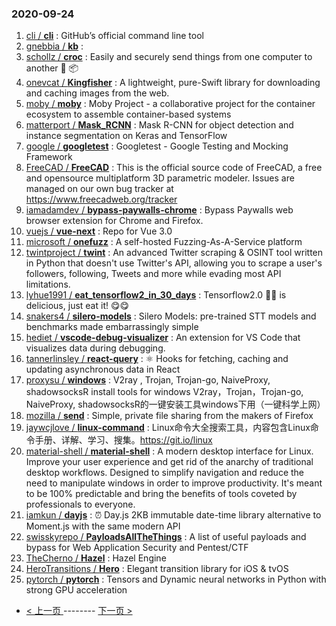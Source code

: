 ### 2020-09-24 
1. [
        cli /
**cli**](https://github.com/cli/cli) : GitHub’s official command line tool
1. [
        gnebbia /
**kb**](https://github.com/gnebbia/kb) : 
1. [
        schollz /
**croc**](https://github.com/schollz/croc) : Easily and securely send things from one computer to another 🐊 📦
1. [
        onevcat /
**Kingfisher**](https://github.com/onevcat/Kingfisher) : A lightweight, pure-Swift library for downloading and caching images from the web.
1. [
        moby /
**moby**](https://github.com/moby/moby) : Moby Project - a collaborative project for the container ecosystem to assemble container-based systems
1. [
        matterport /
**Mask_RCNN**](https://github.com/matterport/Mask_RCNN) : Mask R-CNN for object detection and instance segmentation on Keras and TensorFlow
1. [
        google /
**googletest**](https://github.com/google/googletest) : Googletest - Google Testing and Mocking Framework
1. [
        FreeCAD /
**FreeCAD**](https://github.com/FreeCAD/FreeCAD) : This is the official source code of FreeCAD, a free and opensource multiplatform 3D parametric modeler. Issues are managed on our own bug tracker at https://www.freecadweb.org/tracker
1. [
        iamadamdev /
**bypass-paywalls-chrome**](https://github.com/iamadamdev/bypass-paywalls-chrome) : Bypass Paywalls web browser extension for Chrome and Firefox.
1. [
        vuejs /
**vue-next**](https://github.com/vuejs/vue-next) : Repo for Vue 3.0
1. [
        microsoft /
**onefuzz**](https://github.com/microsoft/onefuzz) : A self-hosted Fuzzing-As-A-Service platform
1. [
        twintproject /
**twint**](https://github.com/twintproject/twint) : An advanced Twitter scraping & OSINT tool written in Python that doesn't use Twitter's API, allowing you to scrape a user's followers, following, Tweets and more while evading most API limitations.
1. [
        lyhue1991 /
**eat_tensorflow2_in_30_days**](https://github.com/lyhue1991/eat_tensorflow2_in_30_days) : Tensorflow2.0 🍎🍊 is delicious, just eat it! 😋😋
1. [
        snakers4 /
**silero-models**](https://github.com/snakers4/silero-models) : Silero Models: pre-trained STT models and benchmarks made embarrassingly simple
1. [
        hediet /
**vscode-debug-visualizer**](https://github.com/hediet/vscode-debug-visualizer) : An extension for VS Code that visualizes data during debugging.
1. [
        tannerlinsley /
**react-query**](https://github.com/tannerlinsley/react-query) : ⚛️ Hooks for fetching, caching and updating asynchronous data in React
1. [
        proxysu /
**windows**](https://github.com/proxysu/windows) : V2ray , Trojan, Trojan-go, NaiveProxy, shadowsocksR install tools for windows V2ray，Trojan，Trojan-go, NaiveProxy, shadowsocksR的一键安装工具windows下用（一键科学上网）
1. [
        mozilla /
**send**](https://github.com/mozilla/send) : Simple, private file sharing from the makers of Firefox
1. [
        jaywcjlove /
**linux-command**](https://github.com/jaywcjlove/linux-command) : Linux命令大全搜索工具，内容包含Linux命令手册、详解、学习、搜集。https://git.io/linux
1. [
        material-shell /
**material-shell**](https://github.com/material-shell/material-shell) : A modern desktop interface for Linux. Improve your user experience and get rid of the anarchy of traditional desktop workflows. Designed to simplify navigation and reduce the need to manipulate windows in order to improve productivity. It's meant to be 100% predictable and bring the benefits of tools coveted by professionals to everyone.
1. [
        iamkun /
**dayjs**](https://github.com/iamkun/dayjs) : ⏰ Day.js 2KB immutable date-time library alternative to Moment.js with the same modern API
1. [
        swisskyrepo /
**PayloadsAllTheThings**](https://github.com/swisskyrepo/PayloadsAllTheThings) : A list of useful payloads and bypass for Web Application Security and Pentest/CTF
1. [
        TheCherno /
**Hazel**](https://github.com/TheCherno/Hazel) : Hazel Engine
1. [
        HeroTransitions /
**Hero**](https://github.com/HeroTransitions/Hero) : Elegant transition library for iOS & tvOS
1. [
        pytorch /
**pytorch**](https://github.com/pytorch/pytorch) : Tensors and Dynamic neural networks in Python with strong GPU acceleration 

- [ < 上一页 ](https://github.com/able8/github-trending-daily-record/blob/master/2020-09-23.md) -------- [ 下一页 > ](https://github.com/able8/github-trending-daily-record/blob/master/2020-09-25.md)